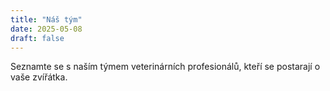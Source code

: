 ```yaml
---
title: "Náš tým"
date: 2025-05-08
draft: false
---
```


Seznamte se s naším týmem veterinárních profesionálů, kteří se postarají o vaše zvířátka.
